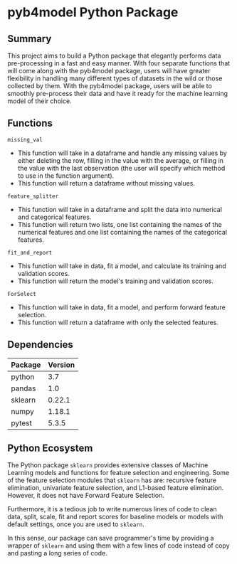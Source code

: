# pyb4model Python Package

## Summary
This project aims to build a Python package that elegantly performs data pre-processing in a fast and easy manner. With four separate functions that will come along with the pyb4model package, users will have greater flexibility in handling many different types of datasets in the wild or those collected by them. With the pyb4model package, users will be able to smoothly pre-process their data and have it ready for the machine learning model of their choice.

## Functions
`missing_val`
- This function will take in a dataframe and handle any missing values by either deleting the row, filling in the value with the average, or filling in the value with the last observation (the user will specify which method to use in the function argument).
- This function will return a dataframe without missing values.

`feature_splitter`
- This function will take in a dataframe and split the data into numerical and categorical features.
- This function will return two lists, one list containing the names of the numerical features and one list containing the names of the categorical features.

`fit_and_report`
- This function will take in data, fit a model, and calculate its training and validation scores.
- This function will return the model's training and validation scores.

`ForSelect`
- This function will take in data, fit a model, and perform forward feature selection.
- This function will return a dataframe with only the selected features.

## Dependencies
|Package|Version|
|-------|-------|
|python |3.7    |
|pandas |1.0    |
|sklearn|0.22.1 |
|numpy  |1.18.1 |
|pytest |5.3.5  |

## Python Ecosystem

The Python package `sklearn` provides extensive classes of Machine Learning models and functions for feature selection and engineering. Some of the feature selection modules that `sklearn` has are: recursive feature elimination, univariate feature selection, and L1-based feature elimination. However, it does not have Forward Feature Selection.

Furthermore, it is a tedious job to write numerous lines of code to clean data, split, scale, fit and report scores for baseline models or models with default settings, once you are used to `sklearn`. 

In this sense, our package can save programmer's time by providing a wrapper of `sklearn` and using them with a few lines of code instead of copy and pasting a long series of code.
